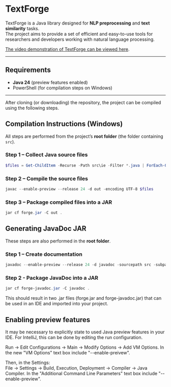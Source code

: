 # TextForge

TextForge is a Java library designed for **NLP preprocessing** and **text similarity** tasks.  
The project aims to provide a set of efficient and easy-to-use tools for researchers and developers working with natural language processing.

<a href="https://www.youtube.com/watch?v=6r2Q-5_M9oQ">The video demonstration of TextForge can be viewed here</a>.

---

## Requirements

- **Java 24** (preview features enabled)
- PowerShell (for compilation steps on Windows)

---

After cloning (or downloading) the repository, the project can be compiled using the following steps. 

## Compilation Instructions (Windows)

All steps are performed from the project’s **root folder** (the folder containing `src`).

### Step 1 – Collect Java source files
```powershell
$files = Get-ChildItem -Recurse -Path src\ie -Filter *.java | ForEach-Object { $_.FullName }
```

### Step 2 – Compile the source files
```powershell
javac --enable-preview --release 24 -d out -encoding UTF-8 $files
```

### Step 3 – Package compiled files into a JAR
```powershell
jar cf forge.jar -C out .
```

## Generating JavaDoc JAR
These steps are also performed in the **root folder**.

### Step 1 – Create documentation
```powershell
javadoc --enable-preview --release 24 -d javadoc -sourcepath src -subpackages ie -encoding UTF-8
```

### Step 2 - Package JavaDoc into a JAR
```powershell
jar cf forge-javadoc.jar -C javadoc .
```

This should result in two .jar files (forge.jar and forge-javadoc.jar) that can be used in an IDE and imported into your project.

## Enabling preview features
It may be necessary to explicitly state to used Java preview features in your IDE. For IntelliJ, this can be done by editing the run configuration.

Run -> Edit Configurations -> Main -> Modify Options -> Add VM Options.
In the new "VM Options" text box include "--enable-preivew".

Then, in the Settings:<br>
File -> Settings -> Build, Execution, Deployment -> Compiler -> Java Compiler.
In the "Additional Command Line Parameters" text box include "--enable-preview".
